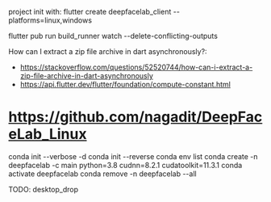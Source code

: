 project init with: flutter create deepfacelab_client --platforms=linux,windows

flutter pub run build_runner watch --delete-conflicting-outputs

How can I extract a zip file archive in dart asynchronously?:

- https://stackoverflow.com/questions/52520744/how-can-i-extract-a-zip-file-archive-in-dart-asynchronously
- https://api.flutter.dev/flutter/foundation/compute-constant.html

# https://github.com/nagadit/DeepFaceLab_Linux

conda init --verbose -d
conda init --reverse
conda env list
conda create -n deepfacelab -c main python=3.8 cudnn=8.2.1 cudatoolkit=11.3.1
conda activate deepfacelab
conda remove -n deepfacelab --all

TODO: desktop_drop